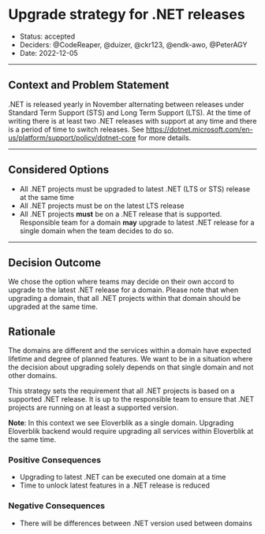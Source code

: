 # Upgrade strategy for .NET releases

* Status: accepted
* Deciders: @CodeReaper, @duizer, @ckr123, @endk-awo, @PeterAGY
* Date: 2022-12-05

---

## Context and Problem Statement

.NET is released yearly in November alternating between releases under Standard Term Support (STS) and Long Term Support (LTS). At the time of writing there is at least two .NET releases with support at any time and there is a period of time to switch releases. See https://dotnet.microsoft.com/en-us/platform/support/policy/dotnet-core for more details.

---

## Considered Options

* All .NET projects must be upgraded to latest .NET (LTS or STS) release at the same time
* All .NET projects must be on the latest LTS release
* All .NET projects **must** be on a .NET release that is supported. Responsible team for a domain **may** upgrade to latest .NET release for a single domain when the team decides to do so.

---

## Decision Outcome

We chose the option where teams may decide on their own accord to upgrade to the latest .NET release for a domain. Please note that when upgrading a domain, that all .NET projects within that domain should be upgraded at the same time.

## Rationale

The domains are different and the services within a domain have expected lifetime and degree of planned features. We want to be in a situation where the decision about upgrading solely depends on that single domain and not other domains.

This strategy sets the requirement that all .NET projects is based on a supported .NET release. It is up to the responsible team to ensure that .NET projects are running on at least a supported version.

**Note**: In this context we see Eloverblik as a single domain. Upgrading Eloverblik backend would require upgrading all services within Eloverblik at the same time.

### Positive Consequences

* Upgrading to latest .NET can be executed one domain at a time
* Time to unlock latest features in a .NET release is reduced

### Negative Consequences

* There will be differences between .NET version used between domains

